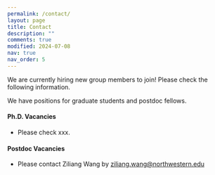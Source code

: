 ```yaml
---
permalink: /contact/
layout: page
title: Contact
description: ""
comments: true
modified: 2024-07-08
nav: true
nav_order: 5
---
```

<div class="bigspacer"></div>

We are currently hiring new group members to join! Please check the following information.

We have positions for graduate students and postdoc fellows.


<div class="bigspacer"></div>

#### Ph.D. Vacancies
- Please check xxx.


<div class="bigspacer"></div>

#### Postdoc Vacancies
- Please contact Ziliang Wang by ziliang.wang@northwestern.edu
